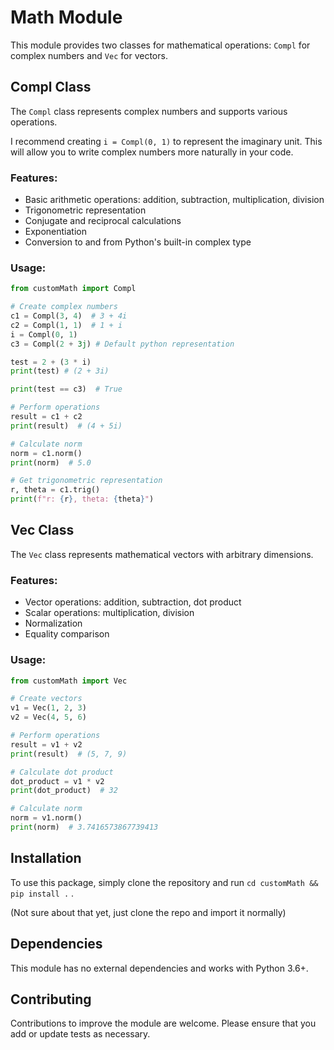 # Math Module

This module provides two classes for mathematical operations: `Compl` for complex numbers and `Vec` for vectors.

## Compl Class

The `Compl` class represents complex numbers and supports various operations.

I recommend creating `i = Compl(0, 1)` to represent the imaginary unit.
This will allow you to write complex numbers more naturally in your code.

### Features:

- Basic arithmetic operations: addition, subtraction, multiplication, division
- Trigonometric representation
- Conjugate and reciprocal calculations
- Exponentiation
- Conversion to and from Python's built-in complex type

### Usage:

```python
from customMath import Compl

# Create complex numbers
c1 = Compl(3, 4)  # 3 + 4i
c2 = Compl(1, 1)  # 1 + i
i = Compl(0, 1)
c3 = Compl(2 + 3j) # Default python representation

test = 2 + (3 * i)
print(test) # (2 + 3i)

print(test == c3)  # True

# Perform operations
result = c1 + c2
print(result)  # (4 + 5i)

# Calculate norm
norm = c1.norm()
print(norm)  # 5.0

# Get trigonometric representation
r, theta = c1.trig()
print(f"r: {r}, theta: {theta}")
```

## Vec Class

The `Vec` class represents mathematical vectors with arbitrary dimensions.

### Features:

- Vector operations: addition, subtraction, dot product
- Scalar operations: multiplication, division
- Normalization
- Equality comparison

### Usage:

```python
from customMath import Vec

# Create vectors
v1 = Vec(1, 2, 3)
v2 = Vec(4, 5, 6)

# Perform operations
result = v1 + v2
print(result)  # (5, 7, 9)

# Calculate dot product
dot_product = v1 * v2
print(dot_product)  # 32

# Calculate norm
norm = v1.norm()
print(norm)  # 3.7416573867739413
```

## Installation

To use this package, simply clone the repository and run `cd customMath && pip install .` .

(Not sure about that yet, just clone the repo and import it normally)

## Dependencies

This module has no external dependencies and works with Python 3.6+.

## Contributing

Contributions to improve the module are welcome. Please ensure that you add or update tests as necessary.
